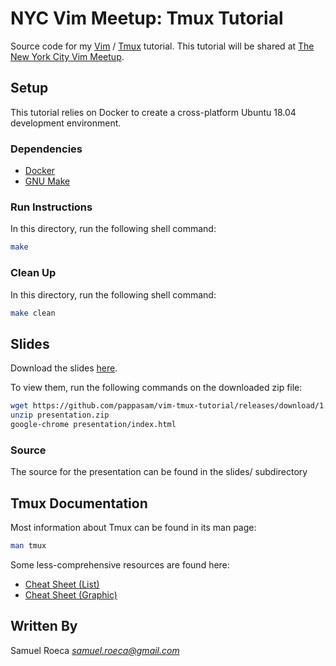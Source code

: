 # NYC Vim Meetup: Tmux Tutorial

Source code for my [Vim](https://www.vim.org/about.php) / [Tmux](http://man.openbsd.org/OpenBSD-current/man1/tmux.1) tutorial. This tutorial will be shared at [The New York City Vim Meetup](https://www.meetup.com/The-New-York-Vim-Meetup/).

## Setup

This tutorial relies on Docker to create a cross-platform Ubuntu 18.04 development environment.

### Dependencies

* [Docker](https://docs.docker.com/install/)
* [GNU Make](https://www.gnu.org/software/make/)

### Run Instructions

In this directory, run the following shell command:

```bash
make
```

### Clean Up

In this directory, run the following shell command:

```bash
make clean
```

## Slides

Download the slides [here](https://github.com/pappasam/vim-tmux-tutorial/releases/download/1.0.0/presentation.zip).

To view them, run the following commands on the downloaded zip file:

```bash
wget https://github.com/pappasam/vim-tmux-tutorial/releases/download/1.0.0/presentation.zip
unzip presentation.zip
google-chrome presentation/index.html
```

### Source

The source for the presentation can be found in the slides/ subdirectory

## Tmux Documentation

Most information about Tmux can be found in its man page:

```bash
man tmux
```

Some less-comprehensive resources are found here:

* [Cheat Sheet (List)](https://gist.github.com/MohamedAlaa/2961058)
* [Cheat Sheet (Graphic)](git@github.com:pappasam/vim-tmux-tutorial.git)

## Written By

Samuel Roeca *samuel.roeca@gmail.com*
